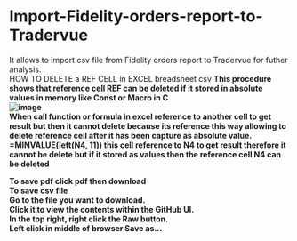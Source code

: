 # Import-Fidelity-orders-report-to-Tradervue
It allows to import csv file from Fidelity orders report to Tradervue for futher analysis.<br>
HOW TO DELETE a REF CELL in EXCEL breadsheet csv <b>
This procedure shows that reference cell REF can be deleted if it stored in absolute values in memory like Const or Macro in C <br>
![image](https://user-images.githubusercontent.com/1938390/169705426-857070a3-8255-4a06-a69e-e170d9a3f403.png) <br>
When call function or formula in excel reference to another cell to get result but then it cannot delete because its reference
this way allowing to delete reference cell after it has been capture as absolute value.
=MINVALUE(left(N4, 11))   this cell reference to N4 to get result therefore it cannot be delete but if it stored as values
then the reference cell N4 can be deleted

To save pdf click pdf then download <br>
To save csv file<br>
    Go to the file you want to download.<br>
    Click it to view the contents within the GitHub UI.<br>
    In the top right, right click the Raw button.<br>
    Left click in middle of browser Save as...<br>

